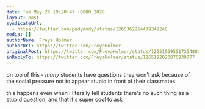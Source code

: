 ```yaml
---
date: Tue May 26 19:20:47 +0000 2020
layout: post
syndicateUrl:
  - https://twitter.com/pudymody/status/1265362264439349248
media: []
authorName: Freya Holmér
authorUrl: https://twitter.com/FreyaHolmer
originalPost: https://twitter.com/FreyaHolmer/status/1265193955173548033
inReplyTo: https://twitter.com/FreyaHolmer/status/1265192023876939777
---
```

on top of this - *many* students have questions they won't ask because of the social pressure not to appear stupid in front of their classmates

this happens even when I literally tell students there's no such thing as a stupid question, and that it's super cool to ask

